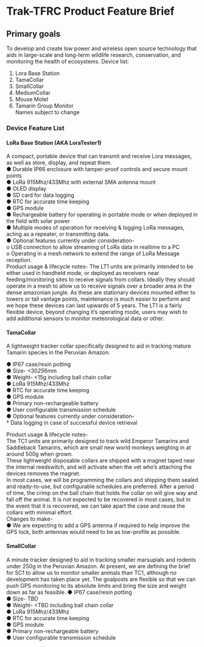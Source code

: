 # Trak-TFRC Product Feature Brief

## Primary goals
To develop and create low power and wireless open source technology that aids in large-scale and long-term wildlife research, conservation, and monitoring the health of ecosystems.
Device list:
1.	Lora Base Station
2.	TamaCollar
3.	SmallCollar
4.	MediumCollar
5.	Mouse Motel
6.	Tamarin Group Monitor  
Names subject to change  

### Device Feature List 
#### LoRa Base Station (AKA LoraTester1) 
A compact, portable device that can transmit and receive Lora messages, as well as store, display, and repeat them.  
●	Durable IP66 enclosure with tamper-proof controls and secure mount points\
●	LoRa 915Mhz/433Mhz with external SMA antenna mount\
●	OLED display\
●	SD card for data logging\
●	RTC for accurate time keeping\
●	GPS module\
●	Rechargeable battery for operating in portable mode or when deployed in the field with solar power\
●	Multiple modes of operation for receiving & logging LoRa messages, acting as a repeater, or transmitting data.\
●	Optional features currently under consideration-\
o	USB connection to allow streaming of LoRa data in realtime to a PC\
o	Operating in a mesh network to extend the range of LoRa Message reception.\
Product usage & lifecycle notes- 
The LT1 units are primarily intended to be either used in handheld mode, or deployed as receivers  near feeding/monitoring sites to receive signals from collars. Ideally they should operate in a mesh to allow us to receive signals over a broader area in the dense amazonian jungle. 
As these are stationary devices mounted either to towers or tall vantage points, maintenance is much easier to perform and we hope these devices can last upwards of 5 years. 
The LT1 is a fairly flexible device, beyond changing it’s operating mode, users may wish to add additional sensors to monitor meteorological data or other.
 
#### TamaCollar
A lightweight tracker collar specifically designed to aid in tracking mature Tamarin species in the Peruvian Amazon.

●	IP67 case/resin potting\
●	Size- <30*25*6mm\
●	Weight- <15g including ball chain collar\
●	LoRa 915Mhz/433Mhz\
●	RTC for accurate time keeping\
●	GPS module\
●	Primary non-rechargeable battery\
●	User configurable transmission schedule\
●	Optional features currently under consideration-\
	*	Data logging in case of successful device retrieval

Product usage & lifecycle notes-\
The TC1 units are primarily designed to track wild Emperor Tamarins and Saddleback Tamarins, which are small new world monkeys weighing in at around 500g when grown.\
These lightweight disposable collars are shipped with a magnet taped near the internal reedswitch, and will activate when the vet who’s attaching the devices removes the magnet. \
In most cases, we will be programming the collars and shipping them sealed and ready-to-use, but configurable schedules are preferred. After a period of time, the crimp on the ball chain that holds the collar on will give way and fall off the animal. It is not expected to be recovered in most cases, but in the event that it is recovered, we can take apart the case and reuse the collars with minimal effort.\
Changes to make-\
●	We are expecting to add a GPS antenna if required to help improve the GPS lock, both antennas would need to be as low-profile as possible. 
  
#### SmallCollar
A minute tracker designed to aid in tracking smaller marsupials and rodents under 250g in the Peruvian Amazon.
At present, we are defining the brief for SC1 to allow us to monitor smaller animals than TC1, although no development has taken place yet. The goalposts are flexible so that we can push GPS monitoring to its absolute limits and bring the size and weight down as far as feasible. 
●	IP67 case/resin potting\
●	Size- TBD\
●	Weight- <TBD including ball chain collar\
●	LoRa 915Mhz/433Mhz\
●	RTC for accurate time keeping\
●	GPS module\
●	Primary non-rechargeable battery\
●	User configurable transmission schedule


